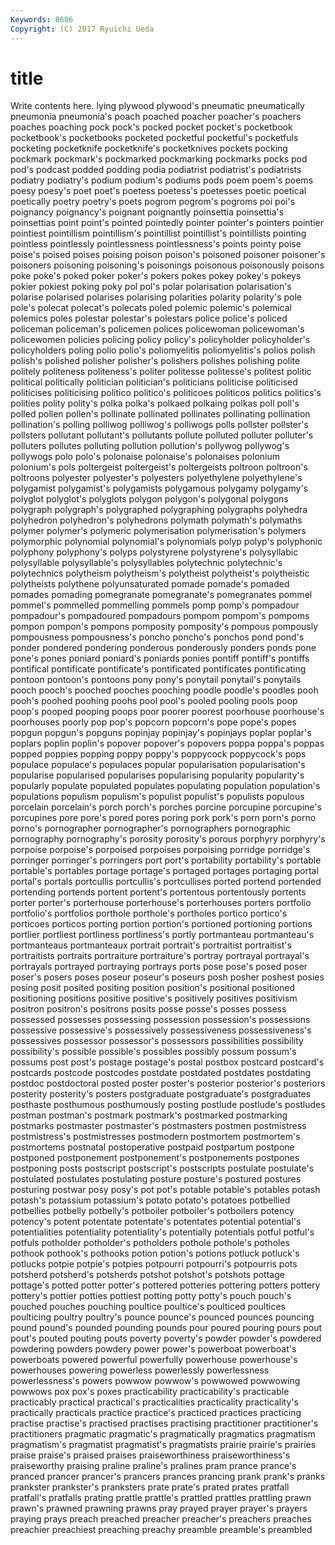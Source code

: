 ```yaml
---
Keywords: 8606 
Copyright: (C) 2017 Ryuichi Ueda
---
```


# title

Write contents here.
lying plywood
plywood's pneumatic pneumatically pneumonia pneumonia's poach poached poacher poacher's poachers
poaches poaching pock pock's pocked pocket pocket's pocketbook pocketbook's pocketbooks
pocketed pocketful pocketful's pocketfuls pocketing pocketknife pocketknife's pocketknives pockets pocking
pockmark pockmark's pockmarked pockmarking pockmarks pocks pod pod's podcast podded
podding podia podiatrist podiatrist's podiatrists podiatry podiatry's podium podium's podiums
pods poem poem's poems poesy poesy's poet poet's poetess poetess's
poetesses poetic poetical poetically poetry poetry's poets pogrom pogrom's pogroms
poi poi's poignancy poignancy's poignant poignantly poinsettia poinsettia's poinsettias point
point's pointed pointedly pointer pointer's pointers pointier pointiest pointillism pointillism's
pointillist pointillist's pointillists pointing pointless pointlessly pointlessness pointlessness's points pointy
poise poise's poised poises poising poison poison's poisoned poisoner poisoner's
poisoners poisoning poisoning's poisonings poisonous poisonously poisons poke poke's poked
poker poker's pokers pokes pokey pokey's pokeys pokier pokiest poking
poky pol pol's polar polarisation polarisation's polarise polarised polarises polarising
polarities polarity polarity's pole pole's polecat polecat's polecats poled polemic
polemic's polemical polemics poles polestar polestar's polestars police police's policed
policeman policeman's policemen polices policewoman policewoman's policewomen policies policing policy
policy's policyholder policyholder's policyholders poling polio polio's poliomyelitis poliomyelitis's polios
polish polish's polished polisher polisher's polishers polishes polishing polite politely
politeness politeness's politer politesse politesse's politest politic political politically politician
politician's politicians politicise politicised politicises politicising politico politico's politicoes politicos
politics politics's polities polity polity's polka polka's polkaed polkaing polkas
poll poll's polled pollen pollen's pollinate pollinated pollinates pollinating pollination
pollination's polling polliwog polliwog's polliwogs polls pollster pollster's pollsters pollutant
pollutant's pollutants pollute polluted polluter polluter's polluters pollutes polluting pollution
pollution's pollywog pollywog's pollywogs polo polo's polonaise polonaise's polonaises polonium
polonium's pols poltergeist poltergeist's poltergeists poltroon poltroon's poltroons polyester polyester's
polyesters polyethylene polyethylene's polygamist polygamist's polygamists polygamous polygamy polygamy's polyglot
polyglot's polyglots polygon polygon's polygonal polygons polygraph polygraph's polygraphed polygraphing
polygraphs polyhedra polyhedron polyhedron's polyhedrons polymath polymath's polymaths polymer polymer's
polymeric polymerisation polymerisation's polymers polymorphic polynomial polynomial's polynomials polyp polyp's
polyphonic polyphony polyphony's polyps polystyrene polystyrene's polysyllabic polysyllable polysyllable's polysyllables
polytechnic polytechnic's polytechnics polytheism polytheism's polytheist polytheist's polytheistic polytheists polythene
polyunsaturated pomade pomade's pomaded pomades pomading pomegranate pomegranate's pomegranates pommel
pommel's pommelled pommelling pommels pomp pomp's pompadour pompadour's pompadoured pompadours
pompom pompom's pompoms pompon pompon's pompons pomposity pomposity's pompous pompously
pompousness pompousness's poncho poncho's ponchos pond pond's ponder pondered pondering
ponderous ponderously ponders ponds pone pone's pones poniard poniard's poniards
ponies pontiff pontiff's pontiffs pontifical pontificate pontificate's pontificated pontificates pontificating
pontoon pontoon's pontoons pony pony's ponytail ponytail's ponytails pooch pooch's
pooched pooches pooching poodle poodle's poodles pooh pooh's poohed poohing
poohs pool pool's pooled pooling pools poop poop's pooped pooping
poops poor poorer poorest poorhouse poorhouse's poorhouses poorly pop pop's
popcorn popcorn's pope pope's popes popgun popgun's popguns popinjay popinjay's
popinjays poplar poplar's poplars poplin poplin's popover popover's popovers poppa
poppa's poppas popped poppies popping poppy poppy's poppycock poppycock's pops
populace populace's populaces popular popularisation popularisation's popularise popularised popularises popularising
popularity popularity's popularly populate populated populates populating population population's populations
populism populism's populist populist's populists populous porcelain porcelain's porch porch's
porches porcine porcupine porcupine's porcupines pore pore's pored pores poring
pork pork's porn porn's porno porno's pornographer pornographer's pornographers pornographic
pornography pornography's porosity porosity's porous porphyry porphyry's porpoise porpoise's porpoised
porpoises porpoising porridge porridge's porringer porringer's porringers port port's portability
portability's portable portable's portables portage portage's portaged portages portaging portal
portal's portals portcullis portcullis's portcullises ported portend portended portending portends
portent portent's portentous portentously portents porter porter's porterhouse porterhouse's porterhouses
porters portfolio portfolio's portfolios porthole porthole's portholes portico portico's porticoes
porticos porting portion portion's portioned portioning portions portlier portliest portliness
portliness's portly portmanteau portmanteau's portmanteaus portmanteaux portrait portrait's portraitist portraitist's
portraitists portraits portraiture portraiture's portray portrayal portrayal's portrayals portrayed portraying
portrays ports pose pose's posed poser poser's posers poses poseur
poseur's poseurs posh posher poshest posies posing posit posited positing
position position's positional positioned positioning positions positive positive's positively positives
positivism positron positron's positrons posits posse posse's posses possess possessed
possesses possessing possession possession's possessions possessive possessive's possessively possessiveness possessiveness's
possessives possessor possessor's possessors possibilities possibility possibility's possible possible's possibles
possibly possum possum's possums post post's postage postage's postal postbox
postcard postcard's postcards postcode postcodes postdate postdated postdates postdating postdoc
postdoctoral posted poster poster's posterior posterior's posteriors posterity posterity's posters
postgraduate postgraduate's postgraduates posthaste posthumous posthumously posting postlude postlude's postludes
postman postman's postmark postmark's postmarked postmarking postmarks postmaster postmaster's postmasters
postmen postmistress postmistress's postmistresses postmodern postmortem postmortem's postmortems postnatal postoperative
postpaid postpartum postpone postponed postponement postponement's postponements postpones postponing posts
postscript postscript's postscripts postulate postulate's postulated postulates postulating posture posture's
postured postures posturing postwar posy posy's pot pot's potable potable's
potables potash potash's potassium potassium's potato potato's potatoes potbellied potbellies
potbelly potbelly's potboiler potboiler's potboilers potency potency's potent potentate potentate's
potentates potential potential's potentialities potentiality potentiality's potentially potentials potful potful's
potfuls potholder potholder's potholders pothole pothole's potholes pothook pothook's pothooks
potion potion's potions potluck potluck's potlucks potpie potpie's potpies potpourri
potpourri's potpourris pots potsherd potsherd's potsherds potshot potshot's potshots pottage
pottage's potted potter potter's pottered potteries pottering potters pottery pottery's
pottier potties pottiest potting potty potty's pouch pouch's pouched pouches
pouching poultice poultice's poulticed poultices poulticing poultry poultry's pounce pounce's
pounced pounces pouncing pound pound's pounded pounding pounds pour poured
pouring pours pout pout's pouted pouting pouts poverty poverty's powder
powder's powdered powdering powders powdery power power's powerboat powerboat's powerboats
powered powerful powerfully powerhouse powerhouse's powerhouses powering powerless powerlessly powerlessness
powerlessness's powers powwow powwow's powwowed powwowing powwows pox pox's poxes
practicability practicability's practicable practicably practical practical's practicalities practicality practicality's practically
practicals practice practice's practiced practices practicing practise practise's practised practises
practising practitioner practitioner's practitioners pragmatic pragmatic's pragmatically pragmatics pragmatism pragmatism's
pragmatist pragmatist's pragmatists prairie prairie's prairies praise praise's praised praises
praiseworthiness praiseworthiness's praiseworthy praising praline praline's pralines pram prance prance's
pranced prancer prancer's prancers prances prancing prank prank's pranks prankster
prankster's pranksters prate prate's prated prates pratfall pratfall's pratfalls prating
prattle prattle's prattled prattles prattling prawn prawn's prawned prawning prawns
pray prayed prayer prayer's prayers praying prays preach preached preacher
preacher's preachers preaches preachier preachiest preaching preachy preamble preamble's preambled
